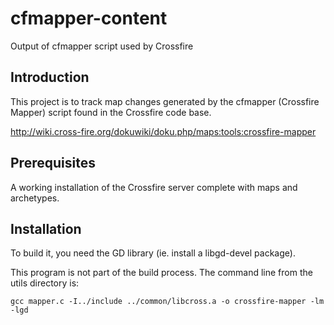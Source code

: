 # cfmapper-content
Output of cfmapper script used by Crossfire

## Introduction

This project is to track map changes generated by the cfmapper (Crossfire Mapper) script found in the Crossfire code base.

http://wiki.cross-fire.org/dokuwiki/doku.php/maps:tools:crossfire-mapper

## Prerequisites

A working installation of the Crossfire server complete with maps and archetypes.

## Installation

To build it, you need the GD library (ie. install a libgd-devel package).

This program is not part of the build process. The command line from the utils directory is:
```
gcc mapper.c -I../include ../common/libcross.a -o crossfire-mapper -lm -lgd
```
